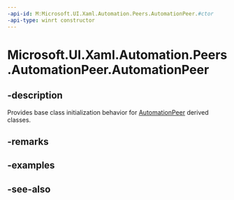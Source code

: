 ```yaml
---
-api-id: M:Microsoft.UI.Xaml.Automation.Peers.AutomationPeer.#ctor
-api-type: winrt constructor
---
```


<!-- Method syntax
protected AutomationPeer()
-->

# Microsoft.UI.Xaml.Automation.Peers.AutomationPeer.AutomationPeer

## -description
Provides base class initialization behavior for [AutomationPeer](automationpeer.md) derived classes.

## -remarks

## -examples

## -see-also
